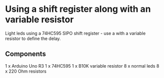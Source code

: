 Using a shift register along with an variable resistor
======================================================

Light leds using a 74HC595 SIPO shift register - use a with a variable resistor to define the delay.

Components
----------

1 x Arduino Uno R3
1 x 74HC595
1 x B10K variable resistor
8 x normal leds
8 x 220 Ohm resistors 




